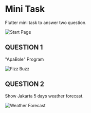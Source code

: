 # Mini Task

Flutter mini task to answer two question.

![](https://i.ibb.co/ZgB8ydC/2023-06-18-060447.png "Start Page")


## QUESTION 1
"ApaBole" Program

![](https://i.ibb.co/SKhcRnb/2023-06-18-060524.png "Fizz Buzz")


## QUESTION 2

Show Jakarta 5 days weather forecast.


![](https://i.ibb.co/dpMbCY0/2023-06-18-060536.png "Weather Forecast")
